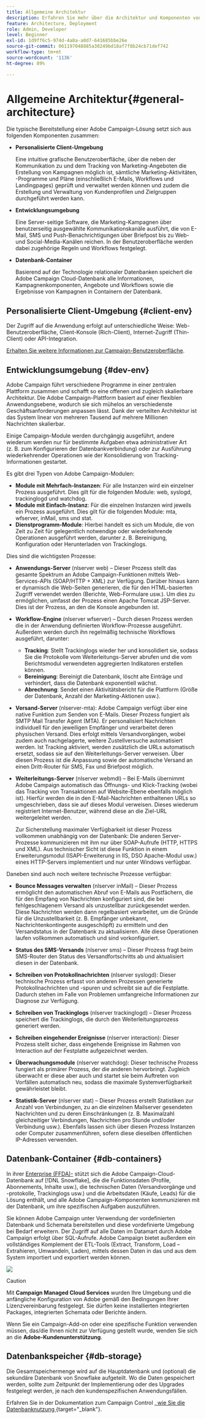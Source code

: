 ```yaml
---
title: Allgemeine Architektur
description: Erfahren Sie mehr über die Architektur und Komponenten von Adobe Campaign. Erfahren Sie mehr über die Personalisierung Ihrer Client-Konsole und -Umgebung.
feature: Architecture, Deployment
role: Admin, Developer
level: Beginner
exl-id: 1d9ff6c5-974d-4a8a-a0d7-641685bbe26e
source-git-commit: 061197048885a30249bd18af7f8b24cb71def742
workflow-type: tm+mt
source-wordcount: '1136'
ht-degree: 89%

---
```


# Allgemeine Architektur{#general-architecture}

Die typische Bereitstellung einer Adobe Campaign-Lösung setzt sich aus folgenden Komponenten zusammen:

* **Personalisierte Client-Umgebung**

  Eine intuitive grafische Benutzeroberfläche, über die neben der Kommunikation zu und dem Tracking von Marketing-Angeboten die Erstellung von Kampagnen möglich ist, sämtliche Marketing-Aktivitäten, -Programme und Pläne (einschließlich E-Mails, Workflows und Landingpages) geprüft und verwaltet werden können und zudem die Erstellung und Verwaltung von Kundenprofilen und Zielgruppen durchgeführt werden kann.

* **Entwicklungsumgebung**

  Eine Server-seitige Software, die Marketing-Kampagnen über benutzerseitig ausgewählte Kommunikationskanäle ausführt, die von E-Mail, SMS und Push-Benachrichtigungen über Briefpost bis zu Web- und Social-Media-Kanälen reichen. In der Benutzeroberfläche werden dabei zugehörige Regeln und Workflows festgelegt.

* **Datenbank-Container**

  Basierend auf der Technologie relationaler Datenbanken speichert die Adobe Campaign Cloud-Datenbank alle Informationen, Kampagnenkomponenten, Angebote und Workflows sowie die Ergebnisse von Kampagnen in Containern der Datenbank.

## Personalisierte Client-Umgebung {#client-env}

Der Zugriff auf die Anwendung erfolgt auf unterschiedliche Weise: Web-Benutzeroberfläche, Client-Konsole (Rich-Client), Internet-Zugriff (Thin-Client) oder API-Integration.

[Erhalten Sie weitere Informationen zur Campaign-Benutzeroberfläche](../start/campaign-ui.md).

## Entwicklungsumgebung {#dev-env}

Adobe Campaign führt verschiedene Programme in einer zentralen Plattform zusammen und schafft so eine offenen und zugleich skalierbare Architektur. Die Adobe Campaign-Plattform basiert auf einer flexiblen Anwendungsebene, wodurch sie sich mühelos an verschiedenste Geschäftsanforderungen anpassen lässt. Dank der verteilten Architektur ist das System linear von mehreren Tausend auf mehrere Millionen Nachrichten skalierbar.

Einige Campaign-Module werden durchgängig ausgeführt, andere wiederum werden nur für bestimmte Aufgaben etwa administrativer Art (z. B. zum Konfigurieren der Datenbankverbindung) oder zur Ausführung wiederkehrender Operationen wie der Konsolidierung von Tracking-Informationen gestartet.

Es gibt drei Typen von Adobe Campaign-Modulen:

* **Module mit Mehrfach-Instanzen**: Für alle Instanzen wird ein einzelner Prozess ausgeführt. Dies gilt für die folgenden Module: web, syslogd, trackinglogd und watchdog.
* **Module mit Einfach-Instanz**: Für die einzelnen Instanzen wird jeweils ein Prozess ausgeführt. Dies gilt für die folgenden Module: mta, wfserver, inMail, sms und stat.
* **Dienstprogramm-Module**: Hierbei handelt es sich um Module, die von Zeit zu Zeit für gelegentlich notwendige oder wiederkehrende Operationen ausgeführt werden, darunter z. B. Bereinigung, Konfiguration oder Herunterladen von Trackinglogs.

Dies sind die wichtigsten Prozesse:

* **Anwendungs-Server** (nlserver web) – Dieser Prozess stellt das gesamte Spektrum an Adobe Campaign-Funktionen mittels Web-Services-APIs (SOAP/HTTP + XML) zur Verfügung. Darüber hinaus kann er dynamisch die Web-Seiten generieren, die für den HTML-basierten Zugriff verwendet werden (Berichte, Web-Formulare usw.). Um dies zu ermöglichen, umfasst der Prozess einen Apache Tomcat JSP-Server. Dies ist der Prozess, an den die Konsole angebunden ist.

* **Workflow-Engine** (nlserver wfserver) – Durch diesen Prozess werden die in der Anwendung definierten Workflow-Prozesse ausgeführt. Außerdem werden durch ihn regelmäßig technische Workflows ausgeführt, darunter:

   * **Tracking**: Stellt Trackinglogs wieder her und konsolidiert sie, sodass Sie die Protokolle vom Weiterleitungs-Server abrufen und die vom Berichtsmodul verwendeten aggregierten Indikatoren erstellen können.
   * **Bereinigung**: Bereinigt die Datenbank, löscht alte Einträge und verhindert, dass die Datenbank exponentiell wächst.
   * **Abrechnung**: Sendet einen Aktivitätsbericht für die Plattform (Größe der Datenbank, Anzahl der Marketing-Aktionen usw.).

* **Versand-Server** (nlserver-mta): Adobe Campaign verfügt über eine native Funktion zum Senden von E-Mails. Dieser Prozess fungiert als SMTP Mail Transfer Agent (MTA). Er personalisiert Nachrichten individuell für den jeweiligen Empfänger und verarbeitet deren physischen Versand. Dies erfolgt mittels Versandvorgängen, wobei zudem auch nachgelagerte, weitere Zustellversuche automatisiert werden. Ist Tracking aktiviert, werden zusätzlich die URLs automatisch ersetzt, sodass sie auf den Weiterleitungs-Server verweisen. Über diesen Prozess ist die Anpassung sowie der automatische Versand an einen Dritt-Router für SMS, Fax und Briefpost möglich.

* **Weiterleitungs-Server** (nlserver webmdl) – Bei E-Mails übernimmt Adobe Campaign automatisch das Öffnungs- und Klick-Tracking (wobei das Tracking von Transaktionen auf Website-Ebene ebenfalls möglich ist). Hierfür werden die in den E-Mail-Nachrichten enthaltenen URLs so umgeschrieben, dass sie auf dieses Modul verweisen. Dieses wiederum registriert Internet-Benutzer, während diese an die Ziel-URL weitergeleitet werden.

  Zur Sicherstellung maximaler Verfügbarkeit ist dieser Prozess vollkommen unabhängig von der Datenbank: Die anderen Server-Prozesse kommunizieren mit ihm nur über SOAP-Aufrufe (HTTP, HTTPS und XML). Aus technischer Sicht ist diese Funktion in einem Erweiterungsmodul (ISAPI-Erweiterung in IIS, DSO Apache-Modul usw.) eines HTTP-Servers implementiert und nur unter Windows verfügbar.

Daneben sind auch noch weitere technische Prozesse verfügbar:

* **Bounce Messages verwalten** (nlserver inMail) – Dieser Prozess ermöglicht den automatischen Abruf von E-Mails aus Postfächern, die für den Empfang von Nachrichten konfiguriert sind, die bei fehlgeschlagenem Versand als unzustellbar zurückgesendet werden. Diese Nachrichten werden dann regelbasiert verarbeitet, um die Gründe für die Unzustellbarkeit (z. B. Empfänger unbekannt, Nachrichtenkontingente ausgeschöpft) zu ermitteln und den Versandstatus in der Datenbank zu aktualisieren. Alle diese Operationen laufen vollkommen automatisch und sind vorkonfiguriert.

* **Status des SMS-Versands** (nlserver sms) – Dieser Prozess fragt beim SMS-Router den Status des Versandfortschritts ab und aktualisiert diesen in der Datenbank.

* **Schreiben von Protokollnachrichten** (nlserver syslogd): Dieser technische Prozess erfasst von anderen Prozessen generierte Protokollnachrichten und -spuren und schreibt sie auf die Festplatte. Dadurch stehen im Falle von Problemen umfangreiche Informationen zur Diagnose zur Verfügung.

* **Schreiben von Trackinglogs** (nlserver trackinglogd) – Dieser Prozess speichert die Trackinglogs, die durch den Weiterleitungsprozess generiert werden.

* **Schreiben eingehender Ereignisse** (nlserver interaction): Dieser Prozess stellt sicher, dass eingehende Ereignisse im Rahmen von Interaction auf der Festplatte aufgezeichnet werden.

* **Überwachungsmodule** (nlserver watchdog): Dieser technische Prozess fungiert als primärer Prozess, der die anderen hervorbringt. Zugleich überwacht er diese aber auch und startet sie beim Auftreten von Vorfällen automatisch neu, sodass die maximale Systemverfügbarkeit gewährleistet bleibt.

* **Statistik-Server** (nlserver stat) – Dieser Prozess erstellt Statistiken zur Anzahl von Verbindungen, zu an die einzelnen Mailserver gesendeten Nachrichten und zu deren Einschränkungen (z. B. Maximalzahl gleichzeitiger Verbindungen, Nachrichten pro Stunde und/oder Verbindung usw.). Ebenfalls lassen sich über diesen Prozess Instanzen oder Computer zusammenführen, sofern diese dieselben öffentlichen IP-Adressen verwenden.


## Datenbank-Container {#db-containers}

In ihrer [Enterprise (FFDA)-](enterprise-deployment.md) stützt sich die Adobe Campaign-Cloud-Datenbank auf [!DNL Snowflake], die die Funktionsdaten (Profile, Abonnements, Inhalte usw.), die technischen Daten (Versandvorgänge und -protokolle, Trackinglogs usw.) und die Arbeitsdaten (Käufe, Leads) für die Lösung enthält, und alle Adobe Campaign-Komponenten kommunizieren mit der Datenbank, um ihre spezifischen Aufgaben auszuführen.

Sie können Adobe Campaign unter Verwendung der vordefinierten Datenbank und Schemata bereitstellen und diese vordefinierte Umgebung bei Bedarf erweitern. Der Zugriff auf alle Daten im Datamart durch Adobe Campaign erfolgt über SQL-Aufrufe. Adobe Campaign bietet außerdem ein vollständiges Komplement der ETL-Tools (Extract, Transform, Load – Extrahieren, Umwandeln, Laden), mittels dessen Daten in das und aus dem System importiert und exportiert werden können.

![](assets/data-flow-diagram.png)


>[!CAUTION]
>
>Mit **Campaign Managed Cloud Services** wurden Ihre Umgebung und die anfängliche Konfiguration von Adobe gemäß den Bedingungen Ihrer Lizenzvereinbarung festgelegt. Sie dürfen keine installierten integrierten Packages, integrierten Schemata oder Berichte ändern.
>
>Wenn Sie ein Campaign-Add-on oder eine spezifische Funktion verwenden müssen, das/die Ihnen nicht zur Verfügung gestellt wurde, wenden Sie sich an die **Adobe-Kundenunterstützung**.

## Datenbankspeicher {#db-storage}

Die Gesamtspeichermenge wird auf die Hauptdatenbank und (optional) die sekundäre Datenbank von Snowflake aufgeteilt. Wo die Daten gespeichert werden, sollte zum Zeitpunkt der Implementierung oder des Upgrades festgelegt werden, je nach den kundenspezifischen Anwendungsfällen.

Erfahren Sie in der Dokumentation zum Campaign Control [, wie Sie die Datenbanknutzung ](https://experienceleague.adobe.com/docs/control-panel/using/performance-monitoring/database-monitoring/database-monitoring.html?lang=de){target="_blank"}.